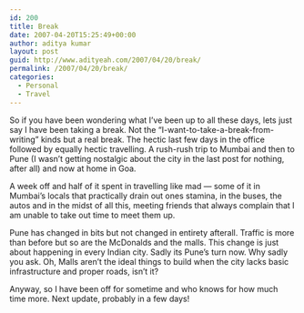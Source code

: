 ```yaml
---
id: 200
title: Break
date: 2007-04-20T15:25:49+00:00
author: aditya kumar
layout: post
guid: http://www.adityeah.com/2007/04/20/break/
permalink: /2007/04/20/break/
categories:
  - Personal
  - Travel
---
```

So if you have been wondering what I&#8217;ve been up to all these days, lets just say I have been taking a break. Not the &#8220;I-want-to-take-a-break-from-writing&#8221; kinds but a real break. The hectic last few days in the office followed by equally hectic travelling. A rush-rush trip to Mumbai and then to Pune (I wasn&#8217;t getting nostalgic about the city in the last post for nothing, after all) and now at home in Goa.  
  
A week off and half of it spent in travelling like mad &#8212; some of it in Mumbai&#8217;s locals that practically drain out ones stamina, in the buses, the autos and in the midst of all this, meeting friends that always complain that I am unable to take out time to meet them up.  
  
Pune has changed in bits but not changed in entirety afterall. Traffic is more than before but so are the McDonalds and the malls. This change is just about happening in every Indian city. Sadly its Pune&#8217;s turn now. Why sadly you ask. Oh, Malls aren&#8217;t the ideal things to build when the city lacks basic infrastructure and proper roads, isn&#8217;t it?  
  
Anyway, so I have been off for sometime and who knows for how much time more. Next update, probably in a few days!
